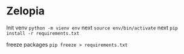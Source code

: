 # Zelopia

Init venv
``` python -m vienv env ```
next
``` source env/bin/activate ```
next
``` pip install -r requirements.txt ```

freeze packages
``` pip freeze > requirements.txt ```
